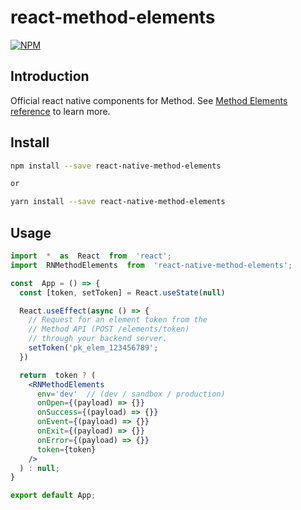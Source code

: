 # react-method-elements  

[![NPM](https://img.shields.io/npm/v/react-method-elements.svg)](https://www.npmjs.com/package/react-method-elements)   

## Introduction
Official react native components for Method. See [Method Elements reference](https://docs.methodfi.com/api/elements/intro) to learn more.

## Install  

```bash
npm install --save react-native-method-elements

or

yarn install --save react-native-method-elements
```  

## Usage  

```jsx
import  *  as  React  from  'react';
import  RNMethodElements  from  'react-native-method-elements';  

const  App = () => {
  const [token, setToken] = React.useState(null)

  React.useEffect(async () => {
    // Request for an element token from the
    // Method API (POST /elements/token)
    // through your backend server.
    setToken('pk_elem_123456789';
  })

  return  token ? (
    <RNMethodElements
      env='dev'  // (dev / sandbox / production)
      onOpen={(payload) => {}}
      onSuccess={(payload) => {}}
      onEvent={(payload) => {}}
      onExit={(payload) => {}}
      onError={(payload) => {}}
      token={token}
    />
  ) : null;
}

export default App;
```